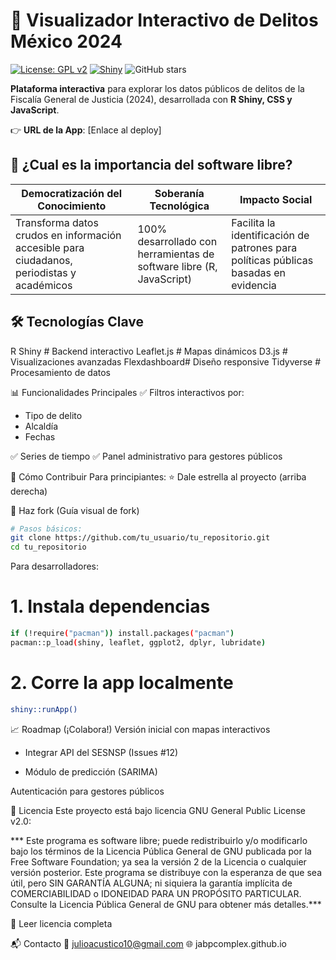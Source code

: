 # 🚨 Visualizador Interactivo de Delitos México 2024 

[![License: GPL v2](https://img.shields.io/badge/License-GPL_v2-blue.svg)](https://www.gnu.org/licenses/old-licenses/gpl-2.0.en.html)
[![Shiny](https://img.shields.io/badge/Shiny-RStudio-blue.svg)](https://shiny.rstudio.com/)
![GitHub stars](https://img.shields.io/github/stars/jabpcomplex/dashbord_CRIMEN_CDMX?style=social)

**Plataforma interactiva** para explorar los datos públicos de delitos de la Fiscalía General de Justicia (2024), desarrollada con **R Shiny, CSS y JavaScript**.

👉 **URL de la App**: [Enlace al deploy] 

## 🌟 ¿Cual es la importancia del software libre?
| Democratización del Conocimiento | Soberanía Tecnológica | Impacto Social |
|---------------------------------|-----------------------|----------------|
| Transforma datos crudos en información accesible para ciudadanos, periodistas y académicos | 100% desarrollado con herramientas de software libre (R, JavaScript) | Facilita la identificación de patrones para políticas públicas basadas en evidencia |

## 🛠️ Tecnologías Clave

R Shiny      # Backend interactivo
Leaflet.js   # Mapas dinámicos
D3.js        # Visualizaciones avanzadas
Flexdashboard# Diseño responsive
Tidyverse    # Procesamiento de datos


📊 Funcionalidades Principales
✅ Filtros interactivos por:

- Tipo de delito
- Alcaldía
- Fechas

✅ Series de tiempo 
✅ Panel administrativo para gestores públicos

🚀 Cómo Contribuir
Para principiantes:
⭐ Dale estrella al proyecto (arriba derecha)

🍴 Haz fork (Guía visual de fork)

```bash
# Pasos básicos:
git clone https://github.com/tu_usuario/tu_repositorio.git
cd tu_repositorio
````

Para desarrolladores:

# 1. Instala dependencias
```bash
if (!require("pacman")) install.packages("pacman")
pacman::p_load(shiny, leaflet, ggplot2, dplyr, lubridate)
```

# 2. Corre la app localmente
```bash
shiny::runApp()
```
📈 Roadmap (¡Colabora!)
Versión inicial con mapas interactivos

- Integrar API del SESNSP (Issues #12)

- Módulo de predicción (SARIMA)

Autenticación para gestores públicos

📜 Licencia
Este proyecto está bajo licencia GNU General Public License v2.0:


*** Este programa es software libre; puede redistribuirlo y/o modificarlo bajo los términos de la Licencia Pública General de GNU publicada por la Free Software Foundation; 
ya sea la versión 2 de la Licencia o cualquier versión posterior. Este programa se distribuye con la esperanza de que sea útil, pero SIN GARANTÍA ALGUNA; ni siquiera la 
garantía implícita de COMERCIABILIDAD o IDONEIDAD PARA UN PROPÓSITO PARTICULAR. Consulte la Licencia Pública General de GNU para obtener más detalles.***

📌 Leer licencia completa

📬 Contacto
📧 julioacustico10@gmail.com
🌐 jabpcomplex.github.io
